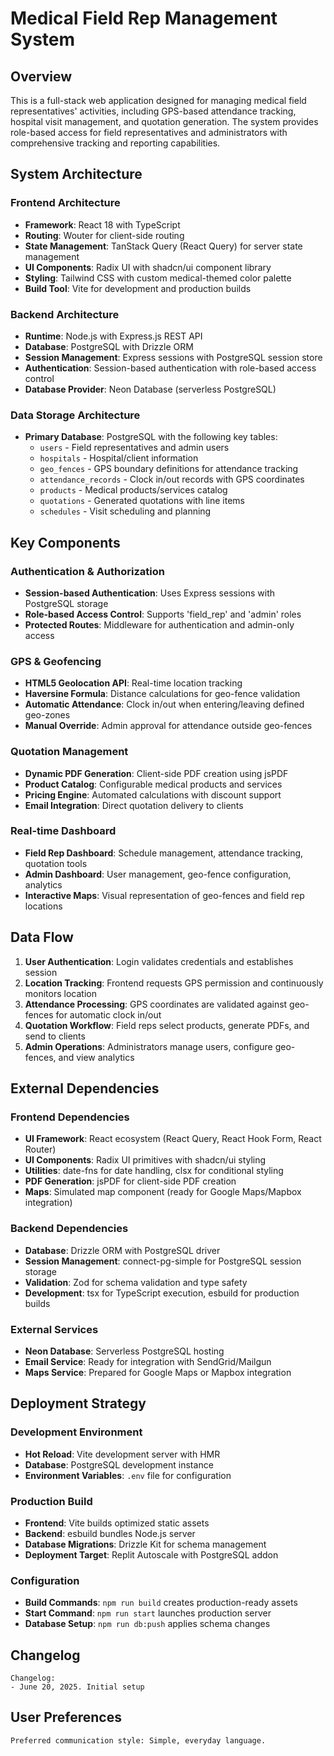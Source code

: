 # Medical Field Rep Management System

## Overview

This is a full-stack web application designed for managing medical field representatives' activities, including GPS-based attendance tracking, hospital visit management, and quotation generation. The system provides role-based access for field representatives and administrators with comprehensive tracking and reporting capabilities.

## System Architecture

### Frontend Architecture
- **Framework**: React 18 with TypeScript
- **Routing**: Wouter for client-side routing
- **State Management**: TanStack Query (React Query) for server state management
- **UI Components**: Radix UI with shadcn/ui component library
- **Styling**: Tailwind CSS with custom medical-themed color palette
- **Build Tool**: Vite for development and production builds

### Backend Architecture
- **Runtime**: Node.js with Express.js REST API
- **Database**: PostgreSQL with Drizzle ORM
- **Session Management**: Express sessions with PostgreSQL session store
- **Authentication**: Session-based authentication with role-based access control
- **Database Provider**: Neon Database (serverless PostgreSQL)

### Data Storage Architecture
- **Primary Database**: PostgreSQL with the following key tables:
  - `users` - Field representatives and admin users
  - `hospitals` - Hospital/client information
  - `geo_fences` - GPS boundary definitions for attendance tracking
  - `attendance_records` - Clock in/out records with GPS coordinates
  - `products` - Medical products/services catalog
  - `quotations` - Generated quotations with line items
  - `schedules` - Visit scheduling and planning

## Key Components

### Authentication & Authorization
- **Session-based Authentication**: Uses Express sessions with PostgreSQL storage
- **Role-based Access Control**: Supports 'field_rep' and 'admin' roles
- **Protected Routes**: Middleware for authentication and admin-only access

### GPS & Geofencing
- **HTML5 Geolocation API**: Real-time location tracking
- **Haversine Formula**: Distance calculations for geo-fence validation
- **Automatic Attendance**: Clock in/out when entering/leaving defined geo-zones
- **Manual Override**: Admin approval for attendance outside geo-fences

### Quotation Management
- **Dynamic PDF Generation**: Client-side PDF creation using jsPDF
- **Product Catalog**: Configurable medical products and services
- **Pricing Engine**: Automated calculations with discount support
- **Email Integration**: Direct quotation delivery to clients

### Real-time Dashboard
- **Field Rep Dashboard**: Schedule management, attendance tracking, quotation tools
- **Admin Dashboard**: User management, geo-fence configuration, analytics
- **Interactive Maps**: Visual representation of geo-fences and field rep locations

## Data Flow

1. **User Authentication**: Login validates credentials and establishes session
2. **Location Tracking**: Frontend requests GPS permission and continuously monitors location
3. **Attendance Processing**: GPS coordinates are validated against geo-fences for automatic clock in/out
4. **Quotation Workflow**: Field reps select products, generate PDFs, and send to clients
5. **Admin Operations**: Administrators manage users, configure geo-fences, and view analytics

## External Dependencies

### Frontend Dependencies
- **UI Framework**: React ecosystem (React Query, React Hook Form, React Router)
- **UI Components**: Radix UI primitives with shadcn/ui styling
- **Utilities**: date-fns for date handling, clsx for conditional styling
- **PDF Generation**: jsPDF for client-side PDF creation
- **Maps**: Simulated map component (ready for Google Maps/Mapbox integration)

### Backend Dependencies
- **Database**: Drizzle ORM with PostgreSQL driver
- **Session Management**: connect-pg-simple for PostgreSQL session storage
- **Validation**: Zod for schema validation and type safety
- **Development**: tsx for TypeScript execution, esbuild for production builds

### External Services
- **Neon Database**: Serverless PostgreSQL hosting
- **Email Service**: Ready for integration with SendGrid/Mailgun
- **Maps Service**: Prepared for Google Maps or Mapbox integration

## Deployment Strategy

### Development Environment
- **Hot Reload**: Vite development server with HMR
- **Database**: PostgreSQL development instance
- **Environment Variables**: `.env` file for configuration

### Production Build
- **Frontend**: Vite builds optimized static assets
- **Backend**: esbuild bundles Node.js server
- **Database Migrations**: Drizzle Kit for schema management
- **Deployment Target**: Replit Autoscale with PostgreSQL addon

### Configuration
- **Build Commands**: `npm run build` creates production-ready assets
- **Start Command**: `npm run start` launches production server
- **Database Setup**: `npm run db:push` applies schema changes

## Changelog

```
Changelog:
- June 20, 2025. Initial setup
```

## User Preferences

```
Preferred communication style: Simple, everyday language.
```